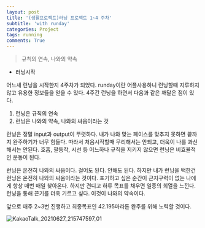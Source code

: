 ```yaml
---
layout: post
title: '(생활프로젝트)러닝 프로젝트 1~4 주차'
subtitle: 'with runday'
categories: Project
tags: running
comments: True
---
```


> 규칙의 연속, 나와의 약속 

- 러닝시작

어느새 런닝을 시작한지 4주차가 되었다. runday이란 어플사용하니 런닝할때 지루하지 않고 유용한 정보들을 얻을 수 있다.
4주간 런닝을 하면서 다음과 같은 깨달은 점이 있다.
1. 런닝은 규칙의 연속
2. 런닝은 나와의 약속, 나와의 싸움이라는 것

런닝은 정말 input과 output이 뚜렷하다. 내가 나와 맞는 페이스를 맞추지 못하면 끝까지 완주하기가 너무 힘들다. 따라서 처음시작할때
무리해서는 안되고, 더욱이 나를 과신해서는 안된다. 호흡, 팔동작, 시선 등 어느하나 규칙을 지키지 않으면 런닝은 비효율적인 운동이 된다.

런닝은 온전히 나와의 싸움이다. 걸어도 된다. 안해도 된다. 하지만 내가 런닝을 택한건 런닝은 온전히 나와의 싸움이라는 것이다. 
포기하고 싶은 순간이 근지구력이 없는 나에게 항상 매번 매일 찾아온다. 하지만 견디고 하루 목표를 채우면 일종의 희열을 느낀다.
런닝을 통해 끈기를 더욱 기르고 싶다. 이것이 나와의 약속이다.

앞으로 매주 2~3번 진행하고 최종목표인 42.195마라톤 완주를 위해 노력할 것이다.

![KakaoTalk_20210627_215747597_01](https://user-images.githubusercontent.com/51938331/123545732-90d5e280-d794-11eb-949e-10c5f4f6a1c2.jpg)



